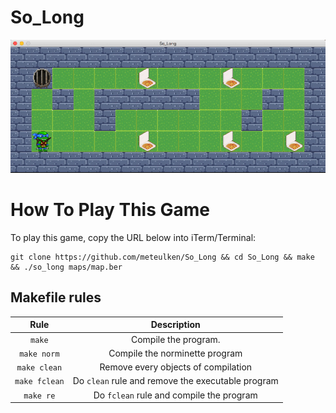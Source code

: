 # So_Long
<img src="https://github.com/meteulken/So_Long/blob/main/so_long.gif" alt="Keycode">

# How To Play This Game

To play this game, copy the URL below into iTerm/Terminal:

```
git clone https://github.com/meteulken/So_Long && cd So_Long && make && ./so_long maps/map.ber
```
## Makefile rules

| Rule         |                 Description                             |
|:------------:|:-------------------------------------------------------:|
| `make`       | Compile the program.                                    |
| `make norm`  | Compile the norminette program                          |
| `make clean` | Remove every objects of compilation                     |
| `make fclean`| Do `clean` rule and remove the executable program       |
| `make re`    | Do `fclean` rule and compile the program                |

